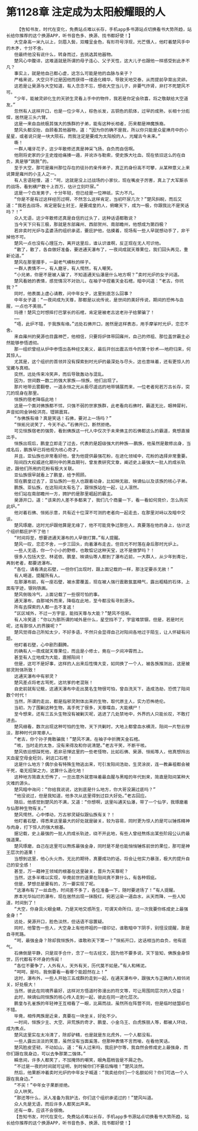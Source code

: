 # 第1128章 注定成为太阳般耀眼的人
        【告知书友，时代在变化，免费站点难以长存，手机app多书源站点切换看书大势所趋，站长给你推荐的这个换源APP，听书音色多、换源、找书都好使！】
       大空身高一米九以上，剑眉入鬓，双瞳呈金色，有形符号浮现，光芒慑人，他盯着楚风手中的木矛，十分不舍。
       但最终他没有说什么，转身而过，去挑选其他器物。
       楚风心中腹诽，这难道就是所谓的母子连心、父子天性，这大儿子也跟他一样感受到此矛不凡？
       事实上，就是他自己都心虚，这怎么可能是他的血脉与亲子？
       严格来说，大空只不过是因他而获得一缕造化精华，导致天地交泰，从而提前孕育出灵卵。
       这若是让昊源与大空知道，有人念念不忘，想收大空当儿子，非要气炸肾，非打不死楚风不可。
       “少年，能被灵卵化生的天骄生灵看上手中的物件，我若是你定会欣喜，将之敬献给大空道友。”
       忽然有人这样开口，也是一位少年人，棕色长发，古铜色的肌体，过早的成熟，长相十分彪悍，居然是三头六臂。
       这是一来自血统极其强大的族群的子弟，能有这种长相者，历来都是神魔族裔。
       楚风头都没抬，自顾看其他器物，道：“因为你的确不是我，所以你只能是众星捧月中的小星星，或者说只是一块大陨石，而我注定是要成为太阳般的人，光耀古今未来。”
       嘶！
       一群人嘬牙花子，这少年散修还真是神采飞扬，自负而自信啊。
       他刚将史家的少主史煌给痛揍一遁，并讹诈与勒索，使史族大吐血，现在依旧这么的在自负，真是够“跳脱”的。
       至于大空，那可是雍州那位存在的徒孙的亲传弟子，真正的身份高不可攀，从某种意义上来说算是雍州的小主人之一。
       有人言语轻慢，道：“呵，这就是没上过战场的小家伙，现在嘴皮子厉害，真上了大军厮杀的战场，看到横尸数十上百万，估计立刻吓尿。”
       这是一个白发男子，十分年轻，但已经是一位神祇，实力不凡。
       “你是不是有过这样经历过啊，不然怎么这样肯定，当初吓尿几次？”楚风斜睨，而后又道：“我若去战场，肯定是裂土封王，是要成皇的人，俯瞰天下，成为一极，你跟我比不是笑话吗？！”
       众人无语，这少年散修还真是自信的过头了，这种话语都敢说？
       当今天下只有三极，那就是东部雍州、西部贺州、南部瞻州，他想成为第四极？
       若非卖时光炉与孟婆汤的组织承诺，要庇护他，估摸着，现场有一些人早就想动手了，非干掉他不可。
       楚风一点也没有心理压力，离开这里后，谁认识谁啊，反正现在无人可识他。
       “散了，散了，各自做好准备，要进通天瀑布了，一夜间成就天尊果位，我们回头再见，重新论道。”
       楚风在那里摆手，一副老气横秋的样子。
       一群人表情不一，有人磨牙，有人愕然，有人嘲笑。
       “小兄弟，你是不是被人骗了，不知道通天仙瀑是什么地方啊？”卖时光炉的女子问道。
       楚风看她的表情，感觉情况不对劲儿，在袖子中捏着天金石棺，暗中问道：“老古，你坑我？”
       同时，他表面上虚心请教，问中年女子，这里到底怎么回事？
       中年女子道：“一夜间成为天尊，那都是以讹传讹，是世间的美好传说，期间的恐怖与血腥，一点也不美丽。”
       玛德！楚风立时想摔打巴掌长的石棺，肯定是被老古这老孙子给蒙骗了！
       ……
       “唔，此炉不错，于我族有缘。”远处石佛开口，居然是这样表态，用手摩挲时光炉，恋恋不舍。
       来自雍州的昊源也目露神芒，他相信，只要将炉体带回雍州，自己的师祖、那位盖世霸主必然能够参悟透彻。
       那一组织曾经从炉中参悟出各种经文奥义，最后开创出震古烁今的第十妙术——地府归来，何其惊人。
       尤其是，这个组织的首领并没有探索到时光炉的最深处与尽头，这也意味着，还有更惊人的宝藏与真相。
       突然，远处传来冷笑声，而后导致轰动与混乱。
       因为，世间数一数二的强大家族——恒族，他们出现了。
       那片地带云雾翻卷，一道永恒之光从极尽遥远的地带铺展而来，一位老者宛若万古长存，突兀的现身在那里。
       恒族的宿老降临此地！
       这是一个面对佛族都不怵，只强不弱的世家族群，此老看向石佛时，霸道无比，眼神犀利，声音如同金钟般洪亮，铿锵震耳。
       “与佛族有缘？真是笑话！石佛，要对上一场吗？”
       “恒拓兄说笑了，今天不必。”石佛开口，断然拒绝。
       可见恒族宿老的强势，看到佛族这一代人中仅次于未来佛主的石佛都这么的霸道，竟想直接出手。
       恒族出现后，鹏皇立即走了过去，代表的是超级强大的种族——鹏族，他虽然是散修出身，当成名后，鹏族早已将他视为核心奇才。
       并且，亚仙族也非常看好他，曾为他提供最强花粉，在进化领域中，花粉的选择非常重要。
       阳间四大权威进化期刊中的黑血期刊，曾发表研究文章，阐述史上最强大一批人的成长轨迹，跟他们所用的花粉有极大关联。
       亚仙族很早就看上了鹏皇，给予照顾。
       现在鹏皇过去了，亚仙族的一些人也跟着动身，比如映无敌、映谪仙以及该族的核心子弟。
       鹏族、亚仙族，在这阳间太有名了，跟恒族站在一起，让人凛然。
       他们站在南部瞻州一方，拥护的是那里崛起的霸主。
       昊源开口，道：“该来的人差不多都来了，我们几个商量一下，看一看如何竞价，怎么购买此炉。”
       他对着石佛、恒拓示意，共有近十位深不可测的老者向一起走去，在那里对峙以及暗中交谈。
       楚风琢磨，这时光炉跟他算是无缘了，他不可能竞争过那些人，真要落在他的身上，估计这个组织都庇护不了他！
       “时间将至，想要进通天瀑布的人早做打算。”有人提醒。
       楚风一叹，恋恋不舍，一步三回头，向着瀑布走去，但目光不时落在身后那时光炉上。
       一些人无语，你一个小小的野修，也敢惦记这种天宝，这不是做梦吗？！
       很多人包括大空、林诺依、鹏皇、映谪仙等人都到了瀑布近前，一大群人，从少年到青壮，再到老者，都要进瀑布。
       “各位，请看清此石壁，一但你们出现时，跟上面记载的一样，那注定要杀无赦！”
       有人喝道，提醒所有人。
       在那瀑布前，有一座石壁，被水雾覆盖，现在被人强行震散氤氲精气，露出粗糙的石体，上面有字迹，银钩铁画。
       楚风倒吸冷气，上面记载了一些很可怕的事。
       通天瀑布，自那域外而来，降临在此地，至今都没有寻到源头。
       所有去探索的人都一去不复返！
       “区区域外，不过一方宇宙，能挡天尊与大能？”楚风不信邪。
       有人冷笑道：“你以为那所谓的域外是什么，星空挡不了，宇宙难禁锢，但是，若是时光呢，还有那惊人的界膜呢？”
       楚风觉得自己所知太少，不好多语，不然只会显得自己对阳间各地过于陌生，让人怀疑有问题。
       他盯着石壁，心中剧烈翻腾。
       的确有人一夜成就天尊果位，而且是小修士，竟在一夕间冲霄而上。
       甚至有人立地成为大能，震撼阳间！
       但是，这可不是好事，这样的人出来后性情大变，如同换了一个人，被各族推测出，这是被邪灵附体所致！
       这通天瀑布中有邪灵？
       楚风差点将老古骂死，这坑爹的老混账！
       自史前就有记载，这通天瀑布中走出莫名生物很可怕，曾血洗天下，造成浩劫，恐慌了阳间数个时代！
       当然，所谓的走出，都是指邪灵附体出来的生物，取代原主人，实力恐怖绝伦。
       当初，为了围剿这种生物，高手死了很多，天尊喋血，大能横尸！
       至今想来，还有三五头生物没有被剿灭呢，逃进了几处禁地中，外界的人只能长叹，不敢打进去。
       楚风细看，数次出现这种可怕的生物，天下共剿时，大地上都曾血水横流，阳间一片愁云惨淡，那种时代非常瘆人。
       “老古，你个孙子竟敢骗我！”楚风不满，在袖子中折腾天金石棺。
       “咳，当时走的太急，没有来得及和你说清楚。”老古干笑，不断干咳。
       楚风依旧想踩死他，若非忌惮这里的一些老怪物，比如石佛、昊源、恒拓等人，他真想拎出天血星空母金短剑，剁这口石棺！
       这是什么地方？偶尔会有特殊生物逃出来，可引发阳间浩劫，生灵涂炭，连一教鼻祖都会被干死，毫无招架之力，这算什么造化地！
       这种地方简直太恐怖了，一旦出意外就意味着最血腥与黑暗的年代到来，简直是阳间某种大灾难的源头。
       楚风暗中询问：“你给我说说，这到底是什么地方，你大哥没漏过底吗？”
       “他没说过，但是我知道，他多次从这里得到过巨大好处。”老古回应。
       随后，他感觉到楚风的不满，又道：“你想啊，这里叫通天仙瀑，带了一个仙字，我琢磨着与仙那种生物有关。”
       楚风愕然，心中悸动，万古邪灵疑似跟仙族有关？！
       他盯着石壁，得悉来这里最大的好处就是破关，较为容易，同时更为惊人的是可以锤炼精神与肉身，打下惊人的强大根基。
       据记载，史上最强的一批人的成长轨迹，绕不开此地，有些人曾经熬炼出某些阶段公认的最强道果。
       楚风琢磨，自己在这里可以熬炼最强金身，同时是不是也能悄悄锤炼前世的果位，那可是神王层次的道果！
       当想到这里，他心头火热，无比的期待，真要成功的话，将会让他实力暴涨，极大的提升自己的安全感！
       甚至，万一藉神王领域的根基在这里破关，晋升为天尊呢？
       当然，这多半难以实现，毕竟前世的道果在阳间真不算什么，有各种瑕疵。
       但是，梦想总是要有的，万一要实现了呢。
       “这瀑布有了一丝血色，时间差不多了，各位准备一下，随时要进场了！”有人提醒。
       原本光华灿烂的瀑布，现在居然出现一抹殷红，宛若沾染一道血水，从天而降，一些人知道，时间到了！
       “大空，你身具火眼金睛，乃是天地交感所生，可谓天命所归，这一次我要你练成史上最强金身！”
       远处，昊源开口，脸色淡然，但话语不容置疑。
       同时，他警告一些人，大空身上有他师祖的一缕印记，谁敢暗中下阴手，别怪没提醒，那是自寻死路。
       “呵，最强金身？除却我恒族外，谁敢称天下第一？”恒拓开口，这话相当的自负，他有底气。
       石佛倒是平静，只是双手合什，念了一句古经文，因为他不要多说，天下皆知，佛族金身惊世，历代都有不坏身的传闻！
       “各位不要争了，人外有人，天外有天，历代莫不如是。”有人和稀泥。
       “呵呵，是吗，我倒要看一看哪个能超然在上！”
       这时，瀑布外，一些人开始三五成群的走到一起，在通天瀑布中，跟强大与正确的人相邻闭关，好处极大！
       当然，彼此在同境界最好，这样对方悟道时弥漫出的符文等，可让周围同层次的人受益！
       此时，映谪仙同恒族的核心传人走到一起，彼此在同一进化层次。
       鹏皇与孔雀族的年轻神王互相看了一眼，比肩而战，虽然所在阵营不同，但是临时结盟却也不错。
       毕竟，相传两族是近亲，真要在一块坐关，好处不少。
       一时间，恒族少主、大空、异荒族的奇才、鹏皇、小金乌王、白虎族丽人等，都被人环绕，成为焦点。
       楚风这里实在太冷清了，除却驴精，也是就是东北虎外，一个人都没有。
       一些人露出淡淡的笑意，虽然没有当面奚落，但那种表情不言而喻，在看他笑话。
       楚风脸皮坚韧，不动如山，道：“有人过来吗，我庇护尔等，我自然会修成史上最强身，而你们跟在我身边，可以去争那第二强体。”
       瞬息间，许多人都笑了，不加掩饰的嘲笑，眼角眉梢皆是不屑之色。
       “不过是一夜的时间就可证明，到时候你们不要后悔哦！”楚风淡然。
       然后，他果断冲着卖时光炉的中年女子喊道：“我卖给你们一个名额如何？你们可选一个人跟在我身边。”
       “不买！”中年女子果断拒绝。
       众人哄笑。
       “那还等什么，派人准备为我护法，你们这个组织承诺过的！”楚风叫道。
       众人先是无语，而后许多人都笑出声来。
       还有一章，应该不会很晚。
       【告知书友，时代在变化，免费站点难以长存，手机app多书源站点切换看书大势所趋，站长给你推荐的这个换源APP，听书音色多、换源、找书都好使！】